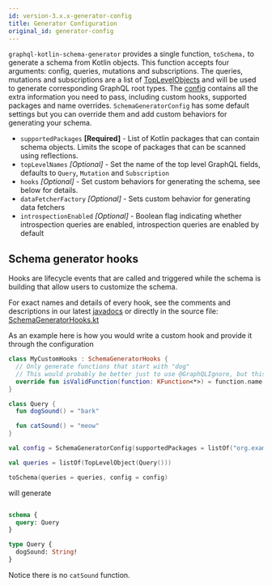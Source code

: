 ```yaml
---
id: version-3.x.x-generator-config
title: Generator Configuration
original_id: generator-config
---
```


`graphql-kotlin-schema-generator` provides a single function, `toSchema,` to generate a schema from Kotlin objects. This
function accepts four arguments: config, queries, mutations and subscriptions. The queries, mutations and subscriptions
are a list of
[TopLevelObjects](https://github.com/ExpediaGroup/graphql-kotlin/blob/master/graphql-kotlin-schema-generator/src/main/kotlin/com/expediagroup/graphql/TopLevelObject.kt)
and will be used to generate corresponding GraphQL root types. The
[config](https://github.com/ExpediaGroup/graphql-kotlin/blob/master/graphql-kotlin-schema-generator/src/main/kotlin/com/expediagroup/graphql/SchemaGeneratorConfig.kt)
contains all the extra information you need to pass, including custom hooks, supported packages and name overrides.
`SchemaGeneratorConfig` has some default settings but you can override them and add custom behaviors for generating your
schema.

* `supportedPackages` **[Required]** - List of Kotlin packages that can contain schema objects. Limits the scope of
  packages that can be scanned using reflections.
* `topLevelNames` _[Optional]_ - Set the name of the top level GraphQL fields, defaults to `Query`, `Mutation` and
  `Subscription`
* `hooks` _[Optional]_ - Set custom behaviors for generating the schema, see below for details.
* `dataFetcherFactory` _[Optional]_ - Sets custom behavior for generating data fetchers
* `introspectionEnabled` _[Optional]_ - Boolean flag indicating whether introspection queries are enabled, introspection queries are enabled by default

## Schema generator hooks

Hooks are lifecycle events that are called and triggered while the schema is building that allow users to customize the
schema.

For exact names and details of every hook, see the comments and descriptions in our latest
[javadocs](https://www.javadoc.io/doc/com.expediagroup/graphql-kotlin-schema-generator) or directly in the source file:
[SchemaGeneratorHooks.kt](https://github.com/ExpediaGroup/graphql-kotlin/blob/master/graphql-kotlin-schema-generator/src/main/kotlin/com/expediagroup/graphql/hooks/SchemaGeneratorHooks.kt)

As an example here is how you would write a custom hook and provide it through the configuration

```kotlin
class MyCustomHooks : SchemaGeneratorHooks {
  // Only generate functions that start with "dog"
  // This would probably be better just to use @GraphQLIgnore, but this is just an example
  override fun isValidFunction(function: KFunction<*>) = function.name.startsWith("dog")
}

class Query {
  fun dogSound() = "bark"

  fun catSound() = "meow"
}

val config = SchemaGeneratorConfig(supportedPackages = listOf("org.example"), hooks = MyCustomHooks())

val queries = listOf(TopLevelObject(Query()))

toSchema(queries = queries, config = config)
```

will generate

```graphql

schema {
  query: Query
}

type Query {
  dogSound: String!
}
```

Notice there is no `catSound` function.
